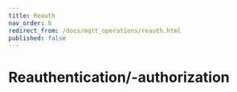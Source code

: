 ```yaml
---
title: Reauth
nav_order: 6
redirect_from: /docs/mqtt_operations/reauth.html
published: false
---
```


# Reauthentication/-authorization
